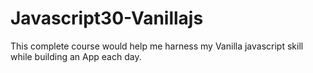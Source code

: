 # Javascript30-Vanillajs

This complete course would help me harness my Vanilla javascript skill while building an App each day.
